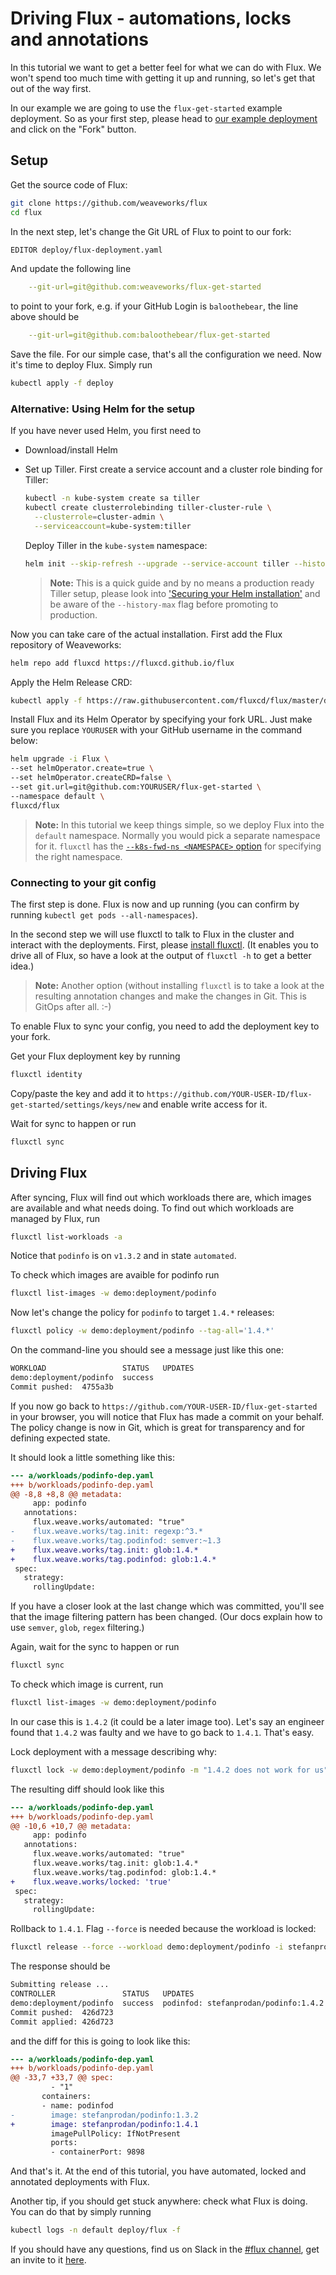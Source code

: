 # Driving Flux - automations, locks and annotations

In this tutorial we want to get a better feel for what we can do with 
Flux. We won't spend too much time with getting it up and running, so let's
get that out of the way first.

In our example we are going to use the `flux-get-started` example deployment.
So as your first step, please head to [our example
deployment](https://github.com/weaveworks/flux-get-started) and click on the
"Fork" button.

## Setup

Get the source code of Flux:

```sh
git clone https://github.com/weaveworks/flux
cd flux
```

In the next step, let's change the Git URL of Flux to point to our fork:

```sh
EDITOR deploy/flux-deployment.yaml
```

And update the following line

```yaml
    --git-url=git@github.com:weaveworks/flux-get-started
```

to point to your fork, e.g. if your GitHub Login is `baloothebear`, the line
above should be

```yaml
    --git-url=git@github.com:baloothebear/flux-get-started
```

Save the file. For our simple case, that's all the configuration we need. Now
it's time to deploy Flux. Simply run

```sh
kubectl apply -f deploy
```

### Alternative: Using Helm for the setup

If you have never used Helm, you first need to

- Download/install Helm
- Set up Tiller. First create a service account and a cluster role binding
  for Tiller:

  ```sh
  kubectl -n kube-system create sa tiller
  kubectl create clusterrolebinding tiller-cluster-rule \
    --clusterrole=cluster-admin \
    --serviceaccount=kube-system:tiller
  ```

  Deploy Tiller in the `kube-system` namespace:

  ```sh
  helm init --skip-refresh --upgrade --service-account tiller --history-max 10
  ```

  > **Note:** This is a quick guide and by no means a production ready
  > Tiller setup, please look into ['Securing your Helm installation'](https://helm.sh/docs/using_helm/#securing-your-helm-installation)
  > and be aware of the `--history-max` flag before promoting to
  > production.

Now you can take care of the actual installation. First add the Flux
repository of Weaveworks:

```sh
helm repo add fluxcd https://fluxcd.github.io/flux
```

Apply the Helm Release CRD:

```sh
kubectl apply -f https://raw.githubusercontent.com/fluxcd/flux/master/deploy-helm/flux-helm-release-crd.yaml
```

Install Flux and its Helm Operator by specifying your fork URL. Just
make sure you replace `YOURUSER` with your GitHub username in the command
below:

```sh
helm upgrade -i Flux \
--set helmOperator.create=true \
--set helmOperator.createCRD=false \
--set git.url=git@github.com:YOURUSER/flux-get-started \
--namespace default \
fluxcd/flux
```

> **Note:** In this tutorial we keep things simple, so we deploy Flux into
the `default` namespace. Normally you would pick a separate namespace for
it. `fluxctl` has the [`--k8s-fwd-ns <NAMESPACE>` option](fluxctl.md#Connectingfluxctltothedaemon) for specifying the right
namespace.

### Connecting to your git config

The first step is done. Flux is now and up running (you can confirm by
running `kubectl get pods --all-namespaces`).

In the second step we will use fluxctl to talk to Flux in the cluster and
interact with the deployments. First, please [install fluxctl](fluxctl.md#installing-fluxctl).
(It enables you to drive all of Flux, so have a look at the output of
`fluxctl -h` to get a better idea.)

> **Note:** Another option (without installing `fluxctl` is to take a look
at the resulting annotation changes and make the changes in Git. This is
GitOps after all. :-)

To enable Flux to sync your config, you need to add the deployment key
to your fork.

Get your Flux deployment key by running

```sh
fluxctl identity
```

Copy/paste the key and add it to
`https://github.com/YOUR-USER-ID/flux-get-started/settings/keys/new` and
enable write access for it.

Wait for sync to happen or run

```sh
fluxctl sync
```

## Driving Flux

After syncing, Flux will find out which workloads there are, which
images are available and what needs doing. To find out which workloads are
managed by Flux, run

```sh
fluxctl list-workloads -a
```

Notice that `podinfo` is on `v1.3.2` and in state `automated`.

To check which images are avaible for podinfo run

```sh
fluxctl list-images -w demo:deployment/podinfo
```

Now let's change the policy for `podinfo` to target `1.4.*` releases:

```sh
fluxctl policy -w demo:deployment/podinfo --tag-all='1.4.*'
```

On the command-line you should see a message just like this one:

```sh
WORKLOAD                 STATUS   UPDATES
demo:deployment/podinfo  success
Commit pushed:  4755a3b
```

If you now go back to `https://github.com/YOUR-USER-ID/flux-get-started` in
your browser, you will notice that Flux has made a commit on your
behalf. The policy change is now in Git, which is great for transparency and
for defining expected state.

It should look a little something like this:

```diff
--- a/workloads/podinfo-dep.yaml
+++ b/workloads/podinfo-dep.yaml
@@ -8,8 +8,8 @@ metadata:
     app: podinfo
   annotations:
     flux.weave.works/automated: "true"
-    flux.weave.works/tag.init: regexp:^3.*
-    flux.weave.works/tag.podinfod: semver:~1.3
+    flux.weave.works/tag.init: glob:1.4.*
+    flux.weave.works/tag.podinfod: glob:1.4.*
 spec:
   strategy:
     rollingUpdate:
```

If you have a closer look at the last change which was committed, you'll see
that the image filtering pattern has been changed. (Our docs explain how to
use `semver`, `glob`, `regex` filtering.)

Again, wait for the sync to happen or run

```sh
fluxctl sync
```

To check which image is current, run

```sh
fluxctl list-images -w demo:deployment/podinfo
```

In our case this is `1.4.2` (it could be a later image too). Let's say an
engineer found that `1.4.2` was faulty and we have to go back to `1.4.1`.
That's easy.

Lock deployment with a message describing why:

```sh
fluxctl lock -w demo:deployment/podinfo -m "1.4.2 does not work for us"
```

The resulting diff should look like this

```diff
--- a/workloads/podinfo-dep.yaml
+++ b/workloads/podinfo-dep.yaml
@@ -10,6 +10,7 @@ metadata:
     app: podinfo
   annotations:
     flux.weave.works/automated: "true"
     flux.weave.works/tag.init: glob:1.4.*
     flux.weave.works/tag.podinfod: glob:1.4.*
+    flux.weave.works/locked: 'true'
 spec:
   strategy:
     rollingUpdate:
```

Rollback to `1.4.1`. Flag `--force` is needed because the workload is locked:

```sh
fluxctl release --force --workload demo:deployment/podinfo -i stefanprodan/podinfo:1.4.1
```

The response should be

```sh
Submitting release ...
CONTROLLER               STATUS   UPDATES
demo:deployment/podinfo  success  podinfod: stefanprodan/podinfo:1.4.2 -> 1.4.1
Commit pushed:  426d723
Commit applied: 426d723
```

and the diff for this is going to look like this:

```diff
--- a/workloads/podinfo-dep.yaml
+++ b/workloads/podinfo-dep.yaml
@@ -33,7 +33,7 @@ spec:
         - "1"
       containers:
       - name: podinfod
-        image: stefanprodan/podinfo:1.3.2
+        image: stefanprodan/podinfo:1.4.1
         imagePullPolicy: IfNotPresent
         ports:
         - containerPort: 9898
```

And that's it. At the end of this tutorial, you have automated, locked and
annotated deployments with Flux.

Another tip, if you should get stuck anywhere: check what Flux is doing. You
can do that by simply running

```sh
kubectl logs -n default deploy/flux -f
```

If you should have any questions, find us on Slack in the [#flux
channel](https://weave-community.slack.com/messages/flux/), get
an invite to it [here](https://slack.weave.works/).

